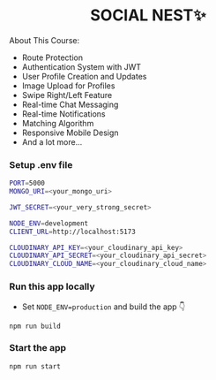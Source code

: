 <h1 align="center">SOCIAL NEST✨</h1>

About This Course:

- Route Protection
- Authentication System with JWT
- User Profile Creation and Updates
- Image Upload for Profiles
- Swipe Right/Left Feature
- Real-time Chat Messaging
- Real-time Notifications
- Matching Algorithm
- Responsive Mobile Design
- And a lot more...

### Setup .env file

```bash
PORT=5000
MONGO_URI=<your_mongo_uri>

JWT_SECRET=<your_very_strong_secret>

NODE_ENV=development
CLIENT_URL=http://localhost:5173

CLOUDINARY_API_KEY=<your_cloudinary_api_key>
CLOUDINARY_API_SECRET=<your_cloudinary_api_secret>
CLOUDINARY_CLOUD_NAME=<your_cloudinary_cloud_name>

```

### Run this app locally

- Set `NODE_ENV=production` and build the app 👇

```shell
npm run build
```

### Start the app

```shell
npm run start
```
